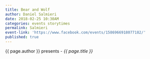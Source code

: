 ```yaml
---
title: Bear and Wolf
author: Daniel Salmieri
date: 2018-02-25 10:30AM
categories: events storytimes
permalink: Salmieri
event-link: 'https://www.facebook.com/events/1586966918077182/'
published: true
---
```

{{ page.author }} presents - *{{ page.title }}*
